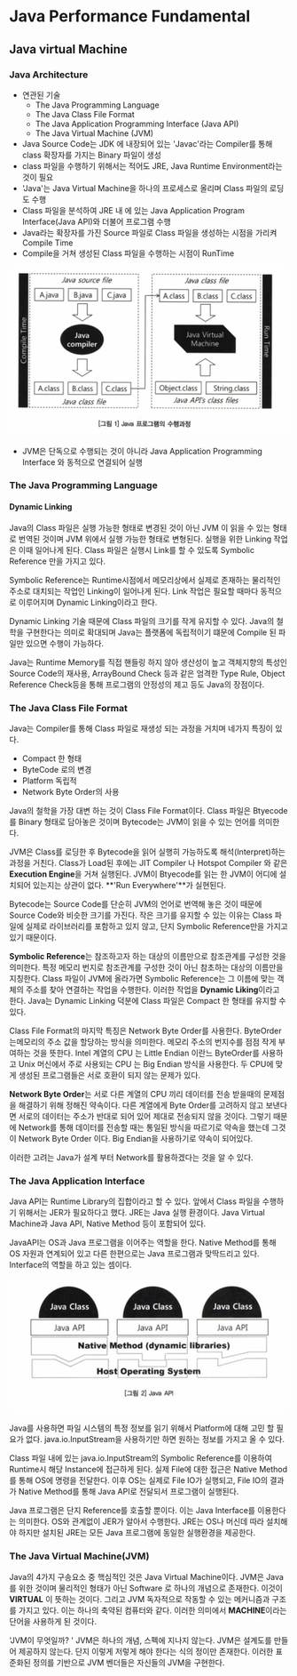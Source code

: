 # Java Performance Fundamental



## Java virtual Machine

### Java Architecture

- 연관된 기술
  - The Java Programming Language
  -  The Java Class File Format
  - The Java Application Programming Interface (Java API)
  - The Java Virtual Machine (JVM)
- Java Source Code는 JDK 에 내장되어 있는 'Javac'라는 Compiler를 통해 class 확장자를 가지는 Binary 파일이 생성
- class 파일을 수행하기 위해서는 적어도 JRE, Java Runtime Environment라는 것이 필요
- 'Java'는 Java Virtual Machine을 하나의 프로세스로 올리며 Class 파일의 로딩도 수행
- Class 파일을 분석하여 JRE 내 에 있는 Java Application Program Interface(Java API)와 더불어 프로그램 수행
- Java라는 확장자를 가진 Source 파일로 Class 파일을 생성하는 시점을 가리켜 Compile Time
- Compile을 거쳐 생성된 Class 파일을 수행하는 시점이 RunTime

![](.\images\jvm.png)

- JVM은 단독으로 수행되는 것이 아니라 Java Application Programming Interface 와 동적으로 연결되어 실행



### The Java Programming Language

#### Dynamic Linking

Java의 Class 파일은 실행 가능한 형태로 변경된 것이 아닌 JVM 이 읽을 수 있는 형태로 번역된 것이며 JVM 위에서 실행 가능한 형태로 변형된다. 실행을 위한 Linking 작업은 이때 일어나게 된다. Class 파일은 실행시 Link를 할 수 있도록 Symbolic Reference 만을 가지고 있다. 

Symbolic Reference는 Runtime시점에서 메모리상에서 실제로 존재하는 물리적인 주소로 대치되는 작업인 Linking이 일어나게 된다. Link 작업은 필요할 때마다 동적으로 이루어지며 Dynamic Linking이라고 한다.

Dynamic Linking 기술 때문에 Class 파일의 크기를 작게 유지할 수 있다. Java의 철학을 구현한다는 의미로 확대되며 Java는 플랫폼에 독립적이기 떄문에 Compile 된 파일만 있으면 수행이 가능하다. 

Java는 Runtime Memory를 직접 핸들링 하지 않아 생산성이 높고 객체지향의 특성인 Source Code의 재사용, ArrayBound Check 등과 같은 엄격한 Type Rule, Object Reference Check등을 통해 프로그램의 안정성의 제고 등도 Java의 장점이다.



### The Java Class File Format

Java는 Compiler를 통해 Class 파일로 재생성 되는 과정을 거치며 네가지 특징이 있다.

- Compact 한 형태
- ByteCode 로의 변경
- Platform 독립적
- Network Byte Order의 사용

Java의 철학을 가장 대변 하는 것이 Class File Format이다. Class 파일은 Btyecode 를 Binary 형태로 담아놓은 것이며 Bytecode는 JVM이 읽을 수 있는 언어를 의미한다. 

JVM은 Class를 로딩한 후 Bytecode을 읽어 실행히 가능하도록 해석(Interpret)하는 과정을 거친다. Class가 Load된 후에는 JIT Compiler 나 Hotspot Compiler 와 같은 **Execution Engine**을 거쳐 실행된다. JVM이 Btyecode를 읽는 한 JVM이 어디에 설치되어 있는지는 상관이 없다. **'Run Everywhere'**가 실현된다.

Bytecode는 Source Code를 단순히 JVM의 언어로 번역해 놓은 것이 때문에 Source Code와 비슷한 크기를 가진다. 작은 크기를 유지할 수 있는 이유는 Class 파일에 실제로 라이브러리를 포함하고 있지 않고, 단지 Symbolic Reference만을 가지고 있기 때문이다.

**Symbolic Reference**는 참조하고자 하는 대상의 이름만으로 참조관계를 구성한 것을 의미한다. 특정 메모리 번지로 참조관계를 구성한 것이 아닌 참초하는 대상의 이름만을 지칭한다. Class 파일이 JVM에 올라가면 Symbolic Reference는 그 이름에 맞는 객체의 주소를 찾아 연결하는 작업을 수행한다. 이러한 작업을 **Dynamic Liking**이라고 한다. Java는 Dynamic Linking 덕분에 Class 파일은 Compact 한 형태를 유지할 수 있다.

Class File Format의 마지막 특징은 Network Byte Order를 사용한다. ByteOrder는메모리의 주소 값을 할당하는 방식을 의미한다. 메모리 주소의 번지수를 점점 작게 부여하는 것을 뜻한다. Intel 계열의 CPU 는 Little Endian 이란느 ByteOrder를 사용하고 Unix 머신에서 주로 사용되는 CPU 는 Big Endian 방식을 사용한다. 두 CPU에 맞게 생성된 프로그램들은 서로 호환이 되지 않는 문제가 있다.

**Network Byte Order**는 서로 다른 계열의 CPU 끼리 데이터를 전송 받을때의 문제점을 해결하기 위해 정해진 약속이다. 다른 계열에게 Byte Order를 고려하지 않고 보낸다면 서로의 데이터는 주소가 반대로 되어 있어 제대로 전송되지 않을 것이다. 그렇기 때문에 Network를 통해 데이터를 전송할 때는 통일된 방식을 따르기로 약속을 했는데 그것이 Network Byte Order 이다. Big Endian을 사용하기로 약속이 되어있다.

이러한 고려는 Java가 설계 부터 Network를 활용하겠다는 것을 알 수 있다. 



### The Java Application Interface

Java API는 Runtime Library의 집합이라고 할 수 있다. 앞에서 Class 파일을 수행하기 위해서는 JER가 필요하다고 했다.  JRE는 Java 실행 환경이다. Java Virtual Machine과 Java API, Native Method 등이 포함되어 있다.

JavaAPI는 OS과 Java 프로그램을 이어주는 역할을 한다. Native Method를 통해 OS 자원과 연계되어 있고 다른 한편으로는 Java 프로그램과 맞딱드리고 있다. Interface의 역할을 하고 있는 셈이다.

![](.\images\java_api.png)

Java를 사용하면 파일 시스템의 특정 정보를 읽기 위해서 Platform에 대해 고민 할 필요가 없다. java.io.InputStream을 사용하기만 하면 원하는 정보를 가지고 올 수 있다.

Class 파일 내에 있는 java.io.InputStream의 Symbolic Reference를 이용하여 Runtime시 해당 Instance에 접근하게 된다. 실제 File에 대한 접근은 Native Method를 통해 OS에 명령을 전달한다. 이후 OS는 실제로 File IO가 실행되고, File IO의 결과가 Native Method를 통해 Java API로 전달되서 프로그램이 실행된다.

Java 프로그램은 단지 Reference를 호출할 뿐이다. 이는 Java Interface를 이용한다는 의미한다. OS와 관계없이 JER가 알아서 수행한다. JRE는 OS나 머신데 따라 설치해야 하지만 설치된 JRE는 모든 Java 프로그램에 동일한 실행환경을 제공한다.



### The Java Virtual Machine(JVM)

Java의 4가지 구송요소 중 핵심적인 것은 Java Virtual Machine이다. JVM은 Java를 위한 것이며 물리적인 형태가 아닌 Software 로 하나의 개념으로 존재한다. 이것이 **VIRTUAL** 이 뜻하는 것이다. 그리고 JVM 독자적으로 작동할 수 있는 메커니즘과 구조를 가지고 있다. 이는 하나의 축약된 컴퓨터와 같다. 이러한 의미에서 **MACHINE**이라는 단어을 사용하게 된 것이다.

'JVM이 무엇일까? ' JVM은 하나의 개념, 스펙에 지나지 않는다. JVM은 설계도를 만들어 제공하지 않는다. 단지 이렇게 저렇게 해야 한다는 식의 정이만 존재한다. 이러한 표준화된 정의를 기반으로 JVM 벤더들은 자신들의 JVM을 구현한다.


